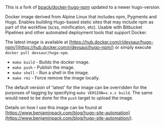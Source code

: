 This is a fork of [bpack/docker-hugo-npm](https://github.com/bpack/docker-hugo-npm) updated to a newer hugo-version.

Docker image derived from Alpine Linux that includes npm, Pygments and Hugo. Enables building Hugo-based static sites that may include npm as part of the workflow (scss, minification, etc). Usable with Bitbucket Pipelines and other automated deployment tools that support Docker.

The latest image is available at [https://hub.docker.com/r/devsaur/hugo-npm/](https://hub.docker.com/r/devsaur/hugo-npm/) or simply execute `docker pull devsaur/hugo-npm`.

* `make build` - Builds the docker image.
* `make push` - Publish the image.
* `make shell` - Run a shell in the image.
* `make rmi` - Force remove the image locally.

The default version of 'latest' for the image can be overridden for the purposes of tagging by specifying `make VERSION=x.x.x build`. The same would need to be done for the `push` target to upload the image.

Details on how I use this image can be found at [https://www.benjaminpack.com/blog/hugo-site-automation](https://www.benjaminpack.com/blog/hugo-site-automation/).
